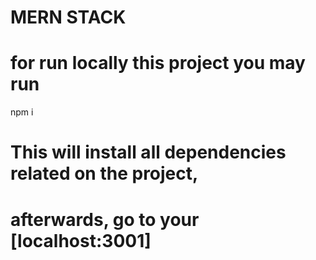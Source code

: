 # MERN STACK

# for run locally this project you may run

npm i
# This will install all dependencies related on the project,

# afterwards, go to your [localhost:3001] 
